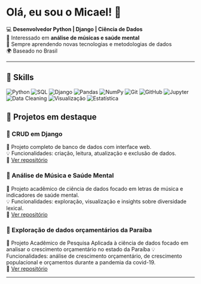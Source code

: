 # Olá, eu sou o Micael! 👋

💻 **Desenvolvedor Python | Django | Ciência de Dados**  
🎵 Interessado em **análise de músicas e saúde mental**  
🌱 Sempre aprendendo novas tecnologias e metodologias de dados  
🌍 Baseado no Brasil

---

## 🔧 Skills

![Python](https://img.shields.io/badge/Python-3670A0?style=for-the-badge&logo=python&logoColor=FFE873)
![SQL](https://img.shields.io/badge/SQL-00758F?style=for-the-badge&logo=mysql&logoColor=white)
![Django](https://img.shields.io/badge/Django-092E20?style=for-the-badge&logo=django&logoColor=white)
![Pandas](https://img.shields.io/badge/Pandas-150458?style=for-the-badge&logo=pandas&logoColor=white)
![NumPy](https://img.shields.io/badge/NumPy-013243?style=for-the-badge&logo=numpy&logoColor=white)
![Git](https://img.shields.io/badge/Git-F05032?style=for-the-badge&logo=git&logoColor=white)
![GitHub](https://img.shields.io/badge/GitHub-181717?style=for-the-badge&logo=github&logoColor=white)
![Jupyter](https://img.shields.io/badge/Jupyter-F37626?style=for-the-badge&logo=jupyter&logoColor=white)
![Data Cleaning](https://img.shields.io/badge/Data%20Cleaning-FF5733?style=for-the-badge)
![Visualização](https://img.shields.io/badge/Visualização-33CFFF?style=for-the-badge)
![Estatística](https://img.shields.io/badge/Estatística-FFC300?style=for-the-badge)

## 🚀 Projetos em destaque

### 📂 CRUD em Django
📝 Projeto completo de banco de dados com interface web.  
💡 Funcionalidades: criação, leitura, atualização e exclusão de dados.  
🔗 [Ver repositório](https://github.com/micaeltoscano/CRUD_Barbearia)

### 📂 Análise de Música e Saúde Mental
📝 Projeto acadêmico de ciência de dados focado em letras de música e indicadores de saúde mental.  
💡 Funcionalidades: exploração, visualização e insights sobre diversidade lexical.  
🔗 [Ver repositório](https://github.com/micaeltoscano/Saude_Mental_e_Musica)

### 📂 Exploração de dados orçamentários da Paraíba
📝 Projeto Acadêmico de Pesquisa Aplicada à ciência de dados focado em analisar o crescimento orçamentário no estado da Paraíba
💡 Funcionalidades: análise de crescimento orçamentário, de crescimento populacional e orçamentos durante a pandemia da covid-19.  
🔗 [Ver repositório](https://github.com/micaeltoscano/Analise_Dados_Paraiba)

---


